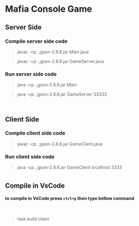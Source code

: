 # Mafia Console Game

## Server Side

### Compile server side code

> javac -cp .;gson-2.8.6.jar Main.java

> javac -cp .;gson-2.8.6.jar GameServer.java

### Run server side code

> java -cp .;gson-2.8.6.jar Main

> java -cp .;gson-2.8.6.jar GameServer 33333

<br>

## Client Side

### Compile client side code

> javac -cp .;gson-2.8.6.jar GameClient.java

### Run client side code

> java -cp .;gson-2.8.6.jar GameClient localhost 3333

#

## Compile in VsCode

#### to compile in VsCode press `ctrl+p` then type bellow command

<br>

> task build client
